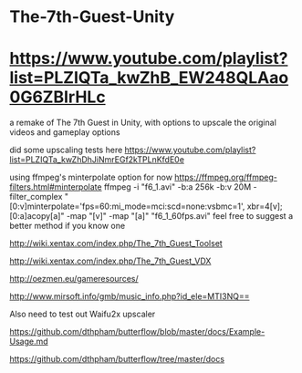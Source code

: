 # The-7th-Guest-Unity
# https://www.youtube.com/playlist?list=PLZIQTa_kwZhB_EW248QLAao0G6ZBIrHLc

a remake of The 7th Guest in Unity, with options to upscale the original videos and gameplay options

did some upscaling tests here https://www.youtube.com/playlist?list=PLZIQTa_kwZhDhJiNmrEGf2kTPLnKfdE0e

using ffmpeg's minterpolate option for now https://ffmpeg.org/ffmpeg-filters.html#minterpolate
ffmpeg -i "f6_1.avi" -b:a 256k -b:v 20M -filter_complex "[0:v]minterpolate='fps=60:mi_mode=mci:scd=none:vsbmc=1', xbr=4[v];[0:a]acopy[a]" -map "[v]" -map "[a]" "f6_1_60fps.avi"
feel free to suggest a better method if you know one

http://wiki.xentax.com/index.php/The_7th_Guest_Toolset

http://wiki.xentax.com/index.php/The_7th_Guest_VDX

http://oezmen.eu/gameresources/

http://www.mirsoft.info/gmb/music_info.php?id_ele=MTI3NQ==

Also need to test out Waifu2x upscaler

https://github.com/dthpham/butterflow/blob/master/docs/Example-Usage.md

https://github.com/dthpham/butterflow/tree/master/docs
